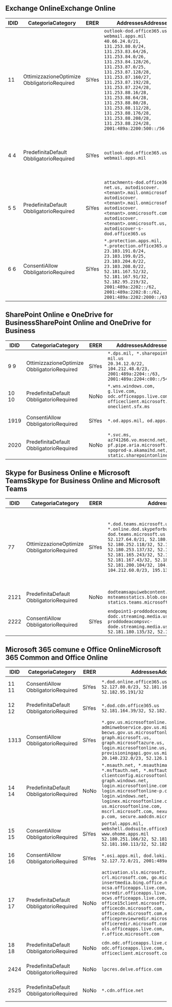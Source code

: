 <!--THIS FILE IS AUTOMATICALLY GENERATED. MANUAL CHANGES WILL BE OVERWRITTEN.-->
<!--Please contact the Office 365 Endpoints team with any questions.-->
<!--USGovDoD endpoints version 2020052800-->
<!--File generated 2020-06-13 17:00:10.1695-->

## <a name="exchange-online"></a><span data-ttu-id="d784f-101">Exchange Online</span><span class="sxs-lookup"><span data-stu-id="d784f-101">Exchange Online</span></span>

<span data-ttu-id="d784f-102">ID</span><span class="sxs-lookup"><span data-stu-id="d784f-102">ID</span></span> | <span data-ttu-id="d784f-103">Categoria</span><span class="sxs-lookup"><span data-stu-id="d784f-103">Category</span></span> | <span data-ttu-id="d784f-104">ER</span><span class="sxs-lookup"><span data-stu-id="d784f-104">ER</span></span> | <span data-ttu-id="d784f-105">Addresses</span><span class="sxs-lookup"><span data-stu-id="d784f-105">Addresses</span></span> | <span data-ttu-id="d784f-106">Porte</span><span class="sxs-lookup"><span data-stu-id="d784f-106">Ports</span></span>
-- | -------------------- | --- | ---------------------------------------------------------------------------------------------------------------------------------------------------------------------------------------------------------------------------------------------------------------------------------------------------------------------------------------------------------------------------------------------- | -------------------------------
<span data-ttu-id="d784f-107">1</span><span class="sxs-lookup"><span data-stu-id="d784f-107">1</span></span> | <span data-ttu-id="d784f-108">Ottimizzazione</span><span class="sxs-lookup"><span data-stu-id="d784f-108">Optimize</span></span><BR><span data-ttu-id="d784f-109">Obbligatorio</span><span class="sxs-lookup"><span data-stu-id="d784f-109">Required</span></span> | <span data-ttu-id="d784f-110">Sì</span><span class="sxs-lookup"><span data-stu-id="d784f-110">Yes</span></span> | `outlook-dod.office365.us, webmail.apps.mil`<BR>`40.66.24.0/21, 131.253.80.0/24, 131.253.83.64/26, 131.253.84.0/26, 131.253.84.128/26, 131.253.87.0/25, 131.253.87.128/28, 131.253.87.160/27, 131.253.87.192/28, 131.253.87.224/28, 131.253.88.16/28, 131.253.88.64/28, 131.253.88.80/28, 131.253.88.112/28, 131.253.88.176/28, 131.253.88.208/28, 131.253.88.224/28, 2001:489a:2200:500::/56` | <span data-ttu-id="d784f-111">**TCP:** 443, 80</span><span class="sxs-lookup"><span data-stu-id="d784f-111">**TCP:** 443, 80</span></span>
<span data-ttu-id="d784f-112">4 </span><span class="sxs-lookup"><span data-stu-id="d784f-112">4</span></span> | <span data-ttu-id="d784f-113">Predefinita</span><span class="sxs-lookup"><span data-stu-id="d784f-113">Default</span></span><BR><span data-ttu-id="d784f-114">Obbligatorio</span><span class="sxs-lookup"><span data-stu-id="d784f-114">Required</span></span> | <span data-ttu-id="d784f-115">Sì</span><span class="sxs-lookup"><span data-stu-id="d784f-115">Yes</span></span> | `outlook-dod.office365.us, webmail.apps.mil` | <span data-ttu-id="d784f-116">**TCP:** 143, 25, 587, 993, 995</span><span class="sxs-lookup"><span data-stu-id="d784f-116">**TCP:** 143, 25, 587, 993, 995</span></span>
<span data-ttu-id="d784f-117">5 </span><span class="sxs-lookup"><span data-stu-id="d784f-117">5</span></span> | <span data-ttu-id="d784f-118">Predefinita</span><span class="sxs-lookup"><span data-stu-id="d784f-118">Default</span></span><BR><span data-ttu-id="d784f-119">Obbligatorio</span><span class="sxs-lookup"><span data-stu-id="d784f-119">Required</span></span> | <span data-ttu-id="d784f-120">Sì</span><span class="sxs-lookup"><span data-stu-id="d784f-120">Yes</span></span> | `attachments-dod.office365-net.us, autodiscover.<tenant>.mail.onmicrosoft.com, autodiscover.<tenant>.mail.onmicrosoft.us, autodiscover.<tenant>.onmicrosoft.com, autodiscover.<tenant>.onmicrosoft.us, autodiscover-s-dod.office365.us` | <span data-ttu-id="d784f-121">**TCP:** 443, 80</span><span class="sxs-lookup"><span data-stu-id="d784f-121">**TCP:** 443, 80</span></span>
<span data-ttu-id="d784f-122">6 </span><span class="sxs-lookup"><span data-stu-id="d784f-122">6</span></span> | <span data-ttu-id="d784f-123">Consenti</span><span class="sxs-lookup"><span data-stu-id="d784f-123">Allow</span></span><BR><span data-ttu-id="d784f-124">Obbligatorio</span><span class="sxs-lookup"><span data-stu-id="d784f-124">Required</span></span> | <span data-ttu-id="d784f-125">Sì</span><span class="sxs-lookup"><span data-stu-id="d784f-125">Yes</span></span> | `*.protection.apps.mil, *.protection.office365.us`<BR>`23.103.191.0/24, 23.103.199.0/25, 23.103.204.0/22, 23.103.208.0/22, 52.181.167.52/32, 52.181.167.91/32, 52.182.95.219/32, 2001:489a:2202::/62, 2001:489a:2202:8::/62, 2001:489a:2202:2000::/63` | <span data-ttu-id="d784f-126">**TCP:** 25, 443</span><span class="sxs-lookup"><span data-stu-id="d784f-126">**TCP:** 25, 443</span></span>

## <a name="sharepoint-online-and-onedrive-for-business"></a><span data-ttu-id="d784f-127">SharePoint Online e OneDrive for Business</span><span class="sxs-lookup"><span data-stu-id="d784f-127">SharePoint Online and OneDrive for Business</span></span>

<span data-ttu-id="d784f-128">ID</span><span class="sxs-lookup"><span data-stu-id="d784f-128">ID</span></span> | <span data-ttu-id="d784f-129">Categoria</span><span class="sxs-lookup"><span data-stu-id="d784f-129">Category</span></span> | <span data-ttu-id="d784f-130">ER</span><span class="sxs-lookup"><span data-stu-id="d784f-130">ER</span></span> | <span data-ttu-id="d784f-131">Addresses</span><span class="sxs-lookup"><span data-stu-id="d784f-131">Addresses</span></span> | <span data-ttu-id="d784f-132">Porte</span><span class="sxs-lookup"><span data-stu-id="d784f-132">Ports</span></span>
-- | -------------------- | --- | ------------------------------------------------------------------------------------------------------------------- | ----------------
<span data-ttu-id="d784f-133">9 </span><span class="sxs-lookup"><span data-stu-id="d784f-133">9</span></span> | <span data-ttu-id="d784f-134">Ottimizzazione</span><span class="sxs-lookup"><span data-stu-id="d784f-134">Optimize</span></span><BR><span data-ttu-id="d784f-135">Obbligatorio</span><span class="sxs-lookup"><span data-stu-id="d784f-135">Required</span></span> | <span data-ttu-id="d784f-136">Sì</span><span class="sxs-lookup"><span data-stu-id="d784f-136">Yes</span></span> | `*.dps.mil, *.sharepoint-mil.us`<BR>`20.34.12.0/22, 104.212.48.0/23, 2001:489a:2204::/63, 2001:489a:2204:c00::/54` | <span data-ttu-id="d784f-137">**TCP:** 443, 80</span><span class="sxs-lookup"><span data-stu-id="d784f-137">**TCP:** 443, 80</span></span>
<span data-ttu-id="d784f-138">10  </span><span class="sxs-lookup"><span data-stu-id="d784f-138">10</span></span> | <span data-ttu-id="d784f-139">Predefinita</span><span class="sxs-lookup"><span data-stu-id="d784f-139">Default</span></span><BR><span data-ttu-id="d784f-140">Obbligatorio</span><span class="sxs-lookup"><span data-stu-id="d784f-140">Required</span></span> | <span data-ttu-id="d784f-141">No</span><span class="sxs-lookup"><span data-stu-id="d784f-141">No</span></span> | `*.wns.windows.com, g.live.com, odc.officeapps.live.com, officeclient.microsoft.com, oneclient.sfx.ms` | <span data-ttu-id="d784f-142">**TCP:** 443, 80</span><span class="sxs-lookup"><span data-stu-id="d784f-142">**TCP:** 443, 80</span></span>
<span data-ttu-id="d784f-143">19</span><span class="sxs-lookup"><span data-stu-id="d784f-143">19</span></span> | <span data-ttu-id="d784f-144">Consenti</span><span class="sxs-lookup"><span data-stu-id="d784f-144">Allow</span></span><BR><span data-ttu-id="d784f-145">Obbligatorio</span><span class="sxs-lookup"><span data-stu-id="d784f-145">Required</span></span> | <span data-ttu-id="d784f-146">Sì</span><span class="sxs-lookup"><span data-stu-id="d784f-146">Yes</span></span> | `*.od.apps.mil, od.apps.mil` | <span data-ttu-id="d784f-147">**TCP:** 443, 80</span><span class="sxs-lookup"><span data-stu-id="d784f-147">**TCP:** 443, 80</span></span>
<span data-ttu-id="d784f-148">20</span><span class="sxs-lookup"><span data-stu-id="d784f-148">20</span></span> | <span data-ttu-id="d784f-149">Predefinita</span><span class="sxs-lookup"><span data-stu-id="d784f-149">Default</span></span><BR><span data-ttu-id="d784f-150">Obbligatorio</span><span class="sxs-lookup"><span data-stu-id="d784f-150">Required</span></span> | <span data-ttu-id="d784f-151">No</span><span class="sxs-lookup"><span data-stu-id="d784f-151">No</span></span> | `*.svc.ms, az741266.vo.msecnd.net, pf.pipe.aria.microsoft.com, spoprod-a.akamaihd.net, static.sharepointonline.com` | <span data-ttu-id="d784f-152">**TCP:** 443, 80</span><span class="sxs-lookup"><span data-stu-id="d784f-152">**TCP:** 443, 80</span></span>

## <a name="skype-for-business-online-and-microsoft-teams"></a><span data-ttu-id="d784f-153">Skype for Business Online e Microsoft Teams</span><span class="sxs-lookup"><span data-stu-id="d784f-153">Skype for Business Online and Microsoft Teams</span></span>

<span data-ttu-id="d784f-154">ID</span><span class="sxs-lookup"><span data-stu-id="d784f-154">ID</span></span> | <span data-ttu-id="d784f-155">Categoria</span><span class="sxs-lookup"><span data-stu-id="d784f-155">Category</span></span> | <span data-ttu-id="d784f-156">ER</span><span class="sxs-lookup"><span data-stu-id="d784f-156">ER</span></span> | <span data-ttu-id="d784f-157">Addresses</span><span class="sxs-lookup"><span data-stu-id="d784f-157">Addresses</span></span> | <span data-ttu-id="d784f-158">Porte</span><span class="sxs-lookup"><span data-stu-id="d784f-158">Ports</span></span>
-- | -------------------- | --- | -------------------------------------------------------------------------------------------------------------------------------------------------------------------------------------------------------------------------------------------------------------------------------------------------------------------------------------------------------- | -----------------------------------------------
<span data-ttu-id="d784f-159">7</span><span class="sxs-lookup"><span data-stu-id="d784f-159">7</span></span> | <span data-ttu-id="d784f-160">Ottimizzazione</span><span class="sxs-lookup"><span data-stu-id="d784f-160">Optimize</span></span><BR><span data-ttu-id="d784f-161">Obbligatorio</span><span class="sxs-lookup"><span data-stu-id="d784f-161">Required</span></span> | <span data-ttu-id="d784f-162">Sì</span><span class="sxs-lookup"><span data-stu-id="d784f-162">Yes</span></span> | `*.dod.teams.microsoft.us, *.online.dod.skypeforbusiness.us, dod.teams.microsoft.us`<BR>`52.127.64.0/21, 52.180.249.148/32, 52.180.252.118/32, 52.180.252.187/32, 52.180.253.137/32, 52.180.253.154/32, 52.181.165.243/32, 52.181.166.119/32, 52.181.167.43/32, 52.181.167.64/32, 52.181.200.104/32, 104.212.32.0/22, 104.212.60.0/23, 195.134.240.0/22` | <span data-ttu-id="d784f-163">**TCP:** 443</span><span class="sxs-lookup"><span data-stu-id="d784f-163">**TCP:** 443</span></span><BR><span data-ttu-id="d784f-164">**UDP:** 3478, 3479, 3480, 3481</span><span class="sxs-lookup"><span data-stu-id="d784f-164">**UDP:** 3478, 3479, 3480, 3481</span></span>
<span data-ttu-id="d784f-165"> 21</span><span class="sxs-lookup"><span data-stu-id="d784f-165">21</span></span> | <span data-ttu-id="d784f-166">Predefinita</span><span class="sxs-lookup"><span data-stu-id="d784f-166">Default</span></span><BR><span data-ttu-id="d784f-167">Obbligatorio</span><span class="sxs-lookup"><span data-stu-id="d784f-167">Required</span></span> | <span data-ttu-id="d784f-168">No</span><span class="sxs-lookup"><span data-stu-id="d784f-168">No</span></span> | `dodteamsapuiwebcontent.blob.core.usgovcloudapi.net, msteamsstatics.blob.core.usgovcloudapi.net, statics.teams.microsoft.com` | <span data-ttu-id="d784f-169">**TCP:** 443</span><span class="sxs-lookup"><span data-stu-id="d784f-169">**TCP:** 443</span></span>
<span data-ttu-id="d784f-170">22</span><span class="sxs-lookup"><span data-stu-id="d784f-170">22</span></span> | <span data-ttu-id="d784f-171">Consenti</span><span class="sxs-lookup"><span data-stu-id="d784f-171">Allow</span></span><BR><span data-ttu-id="d784f-172">Obbligatorio</span><span class="sxs-lookup"><span data-stu-id="d784f-172">Required</span></span> | <span data-ttu-id="d784f-173">Sì</span><span class="sxs-lookup"><span data-stu-id="d784f-173">Yes</span></span> | `endpoint1-proddodcecompsvc-dodc.streaming.media.usgovcloudapi.net, endpoint1-proddodeacompsvc-dode.streaming.media.usgovcloudapi.net`<BR>`52.181.180.135/32, 52.182.53.6/32` | <span data-ttu-id="d784f-174">**TCP:** 443</span><span class="sxs-lookup"><span data-stu-id="d784f-174">**TCP:** 443</span></span>

## <a name="microsoft-365-common-and-office-online"></a><span data-ttu-id="d784f-175">Microsoft 365 comune e Office Online</span><span class="sxs-lookup"><span data-stu-id="d784f-175">Microsoft 365 Common and Office Online</span></span>

<span data-ttu-id="d784f-176">ID</span><span class="sxs-lookup"><span data-stu-id="d784f-176">ID</span></span> | <span data-ttu-id="d784f-177">Categoria</span><span class="sxs-lookup"><span data-stu-id="d784f-177">Category</span></span> | <span data-ttu-id="d784f-178">ER</span><span class="sxs-lookup"><span data-stu-id="d784f-178">ER</span></span> | <span data-ttu-id="d784f-179">Addresses</span><span class="sxs-lookup"><span data-stu-id="d784f-179">Addresses</span></span> | <span data-ttu-id="d784f-180">Porte</span><span class="sxs-lookup"><span data-stu-id="d784f-180">Ports</span></span>
-- | ------------------- | --- | ---------------------------------------------------------------------------------------------------------------------------------------------------------------------------------------------------------------------------------------------------------------------------------------------------------------------------------------------------------------------------------------------- | ----------------
<span data-ttu-id="d784f-181">11 </span><span class="sxs-lookup"><span data-stu-id="d784f-181">11</span></span> | <span data-ttu-id="d784f-182">Consenti</span><span class="sxs-lookup"><span data-stu-id="d784f-182">Allow</span></span><BR><span data-ttu-id="d784f-183">Obbligatorio</span><span class="sxs-lookup"><span data-stu-id="d784f-183">Required</span></span> | <span data-ttu-id="d784f-184">Sì</span><span class="sxs-lookup"><span data-stu-id="d784f-184">Yes</span></span> | `*.dod.online.office365.us`<BR>`52.127.80.0/23, 52.181.164.39/32, 52.182.95.191/32` | <span data-ttu-id="d784f-185">**TCP:** 443</span><span class="sxs-lookup"><span data-stu-id="d784f-185">**TCP:** 443</span></span>
<span data-ttu-id="d784f-186">12 </span><span class="sxs-lookup"><span data-stu-id="d784f-186">12</span></span> | <span data-ttu-id="d784f-187">Predefinita</span><span class="sxs-lookup"><span data-stu-id="d784f-187">Default</span></span><BR><span data-ttu-id="d784f-188">Obbligatorio</span><span class="sxs-lookup"><span data-stu-id="d784f-188">Required</span></span> | <span data-ttu-id="d784f-189">Sì</span><span class="sxs-lookup"><span data-stu-id="d784f-189">Yes</span></span> | `*.dod.cdn.office365.us`<BR>`52.181.164.39/32, 52.182.95.191/32` | <span data-ttu-id="d784f-190">**TCP:** 443</span><span class="sxs-lookup"><span data-stu-id="d784f-190">**TCP:** 443</span></span>
<span data-ttu-id="d784f-191">13</span><span class="sxs-lookup"><span data-stu-id="d784f-191">13</span></span> | <span data-ttu-id="d784f-192">Consenti</span><span class="sxs-lookup"><span data-stu-id="d784f-192">Allow</span></span><BR><span data-ttu-id="d784f-193">Obbligatorio</span><span class="sxs-lookup"><span data-stu-id="d784f-193">Required</span></span> | <span data-ttu-id="d784f-194">Sì</span><span class="sxs-lookup"><span data-stu-id="d784f-194">Yes</span></span> | `*.gov.us.microsoftonline.com, adminwebservice.gov.us.microsoftonline.com, becws.gov.us.microsoftonline.com, dod-graph.microsoft.us, graph.microsoftazure.us, login.microsoftonline.us, provisioningapi.gov.us.microsoftonline.com`<BR>`20.140.232.0/23, 52.126.194.0/23` | <span data-ttu-id="d784f-195">**TCP:** 443</span><span class="sxs-lookup"><span data-stu-id="d784f-195">**TCP:** 443</span></span>
<span data-ttu-id="d784f-196">14 </span><span class="sxs-lookup"><span data-stu-id="d784f-196">14</span></span> | <span data-ttu-id="d784f-197">Predefinita</span><span class="sxs-lookup"><span data-stu-id="d784f-197">Default</span></span><BR><span data-ttu-id="d784f-198">Obbligatorio</span><span class="sxs-lookup"><span data-stu-id="d784f-198">Required</span></span> | <span data-ttu-id="d784f-199">No</span><span class="sxs-lookup"><span data-stu-id="d784f-199">No</span></span> | `*.msauth.net, *.msauthimages.us, *.msftauth.net, *.msftauthimages.us, clientconfig.microsoftonline-p.net, graph.windows.net, login.microsoftonline.com, login.microsoftonline-p.com, login.windows.net, loginex.microsoftonline.com, login-us.microsoftonline.com, mscrl.microsoft.com, nexus.microsoftonline-p.com, secure.aadcdn.microsoftonline-p.com` | <span data-ttu-id="d784f-200">**TCP:** 443</span><span class="sxs-lookup"><span data-stu-id="d784f-200">**TCP:** 443</span></span>
<span data-ttu-id="d784f-201">15 </span><span class="sxs-lookup"><span data-stu-id="d784f-201">15</span></span> | <span data-ttu-id="d784f-202">Consenti</span><span class="sxs-lookup"><span data-stu-id="d784f-202">Allow</span></span><BR><span data-ttu-id="d784f-203">Obbligatorio</span><span class="sxs-lookup"><span data-stu-id="d784f-203">Required</span></span> | <span data-ttu-id="d784f-204">Sì</span><span class="sxs-lookup"><span data-stu-id="d784f-204">Yes</span></span> | `portal.apps.mil, webshell.dodsuite.office365.us, www.ohome.apps.mil`<BR>`52.180.251.166/32, 52.181.160.19/32, 52.181.160.113/32, 52.182.92.132/32` | <span data-ttu-id="d784f-205">**TCP:** 443</span><span class="sxs-lookup"><span data-stu-id="d784f-205">**TCP:** 443</span></span>
<span data-ttu-id="d784f-206">16 </span><span class="sxs-lookup"><span data-stu-id="d784f-206">16</span></span> | <span data-ttu-id="d784f-207">Consenti</span><span class="sxs-lookup"><span data-stu-id="d784f-207">Allow</span></span><BR><span data-ttu-id="d784f-208">Obbligatorio</span><span class="sxs-lookup"><span data-stu-id="d784f-208">Required</span></span> | <span data-ttu-id="d784f-209">Sì</span><span class="sxs-lookup"><span data-stu-id="d784f-209">Yes</span></span> | `*.osi.apps.mil, dod.loki.office365.us`<BR>`52.127.72.0/21, 2001:489a:2206::/48` | <span data-ttu-id="d784f-210">**TCP:** 443</span><span class="sxs-lookup"><span data-stu-id="d784f-210">**TCP:** 443</span></span>
<span data-ttu-id="d784f-211">17 </span><span class="sxs-lookup"><span data-stu-id="d784f-211">17</span></span> | <span data-ttu-id="d784f-212">Predefinita</span><span class="sxs-lookup"><span data-stu-id="d784f-212">Default</span></span><BR><span data-ttu-id="d784f-213">Obbligatorio</span><span class="sxs-lookup"><span data-stu-id="d784f-213">Required</span></span> | <span data-ttu-id="d784f-214">No</span><span class="sxs-lookup"><span data-stu-id="d784f-214">No</span></span> | `activation.sls.microsoft.com, crl.microsoft.com, go.microsoft.com, insertmedia.bing.office.net, ocsa.officeapps.live.com, ocsredir.officeapps.live.com, ocws.officeapps.live.com, office15client.microsoft.com, officecdn.microsoft.com, officecdn.microsoft.com.edgesuite.net, officepreviewredir.microsoft.com, officeredir.microsoft.com, ols.officeapps.live.com, r.office.microsoft.com` | <span data-ttu-id="d784f-215">**TCP:** 443, 80</span><span class="sxs-lookup"><span data-stu-id="d784f-215">**TCP:** 443, 80</span></span>
<span data-ttu-id="d784f-216">18 </span><span class="sxs-lookup"><span data-stu-id="d784f-216">18</span></span> | <span data-ttu-id="d784f-217">Predefinita</span><span class="sxs-lookup"><span data-stu-id="d784f-217">Default</span></span><BR><span data-ttu-id="d784f-218">Obbligatorio</span><span class="sxs-lookup"><span data-stu-id="d784f-218">Required</span></span> | <span data-ttu-id="d784f-219">No</span><span class="sxs-lookup"><span data-stu-id="d784f-219">No</span></span> | `cdn.odc.officeapps.live.com, odc.officeapps.live.com, officeclient.microsoft.com` | <span data-ttu-id="d784f-220">**TCP:** 443, 80</span><span class="sxs-lookup"><span data-stu-id="d784f-220">**TCP:** 443, 80</span></span>
<span data-ttu-id="d784f-221">24</span><span class="sxs-lookup"><span data-stu-id="d784f-221">24</span></span> | <span data-ttu-id="d784f-222">Predefinita</span><span class="sxs-lookup"><span data-stu-id="d784f-222">Default</span></span><BR><span data-ttu-id="d784f-223">Obbligatorio</span><span class="sxs-lookup"><span data-stu-id="d784f-223">Required</span></span> | <span data-ttu-id="d784f-224">No</span><span class="sxs-lookup"><span data-stu-id="d784f-224">No</span></span> | `lpcres.delve.office.com` | <span data-ttu-id="d784f-225">**TCP:** 443</span><span class="sxs-lookup"><span data-stu-id="d784f-225">**TCP:** 443</span></span>
<span data-ttu-id="d784f-226">25</span><span class="sxs-lookup"><span data-stu-id="d784f-226">25</span></span> | <span data-ttu-id="d784f-227">Predefinita</span><span class="sxs-lookup"><span data-stu-id="d784f-227">Default</span></span><BR><span data-ttu-id="d784f-228">Obbligatorio</span><span class="sxs-lookup"><span data-stu-id="d784f-228">Required</span></span> | <span data-ttu-id="d784f-229">No</span><span class="sxs-lookup"><span data-stu-id="d784f-229">No</span></span> | `*.cdn.office.net` | <span data-ttu-id="d784f-230">**TCP:** 443</span><span class="sxs-lookup"><span data-stu-id="d784f-230">**TCP:** 443</span></span>
